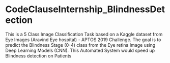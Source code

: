 # CodeClauseInternship_BlindnessDetection
This is a 5 Class Image Classification Task based on a Kaggle dataset from Eye Images (Aravind Eye hospital) - APTOS 2019 Challenge. The goal is to predict the Blindness Stage (0-4) class from the Eye retina Image using Deep Learning Models (CNN). This Automated System would speed up Blindness detection on Patients

